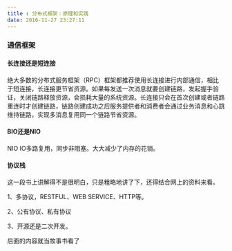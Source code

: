 ```yaml
---
title : 分布式框架：原理和实践
date: 2016-11-27 23:27:11
---
```


### 通信框架

#### 长连接还是短连接

绝大多数的分布式服务框架（RPC）框架都推荐使用长连接进行内部通信，相比于短连接，长连接更节省资源。如果每发送一次消息就要创建链路，发起握手验证，关闭链路释放资源，会损耗大量的系统资源。长连接只会在首次创建或者链路重连时才创建链路，链路创建成功之后服务提供者和消费者会通过业务消息和心跳维持链路，实现多消息复用同一个链路节省资源。

#### BIO还是NIO

NIO IO多路复用，同步非阻塞。大大减少了内存的花销。

#### 协议栈

这一段书上讲解得不是很明白，只是粗略地讲了下，还得结合网上的资料来看。

1、多协议，RESTFUL、WEB SERVICE、HTTP等。

2、公有协议、私有协议

3、开源还是二次开发。

后面的内容就当故事书看了


